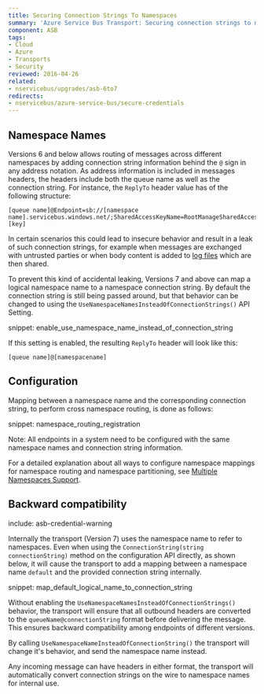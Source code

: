 ```yaml
---
title: Securing Connection Strings To Namespaces
summary: 'Azure Service Bus Transport: Securing connection strings to namespaces.'
component: ASB
tags:
- Cloud
- Azure
- Transports 
- Security
reviewed: 2016-04-26
related:
- nservicebus/upgrades/asb-6to7
redirects:
- nservicebus/azure-service-bus/secure-credentials
---
```



## Namespace Names

Versions 6 and below allows routing of messages across different namespaces by adding connection string information behind the `@` sign in any address notation. As address information is included in messages headers, the headers include both the queue name as well as the connection string. For instance, the `ReplyTo` header value has of the following structure:

```no-highlight
[queue name]@Endpoint=sb://[namespace name].servicebus.windows.net/;SharedAccessKeyName=RootManageSharedAccessKey;SharedAccessKey=[key]
```

In certain scenarios this could lead to insecure behavior and result in a leak of such connection strings, for example when messages are exchanged with untrusted parties or when body content is added to [log files](/nservicebus/logging/) which are then shared.

To prevent this kind of accidental leaking, Versions 7 and above can map a logical namespace name to a namespace connection string. By default the connection string is still being passed around, but that behavior can be changed to using the `UseNamespaceNamesInsteadOfConnectionStrings()` API Setting.

snippet: enable_use_namespace_name_instead_of_connection_string

If this setting is enabled, the resulting `ReplyTo` header will look like this:

```no-highlight
[queue name]@[namespacename]
```


## Configuration

Mapping between a namespace name and the corresponding connection string, to perform cross namespace routing, is done as follows:

snippet: namespace_routing_registration

Note: All endpoints in a system need to be configured with the same namespace names and connection string information.

For a detailed explanation about all ways to configure namespace mappings for namespace routing and namespace partitioning, see [Multiple Namespaces Support](multiple-namespaces-support.md).


## Backward compatibility

include: asb-credential-warning

Internally the transport (Version 7) uses the namespace name to refer to namespaces. Even when using the `ConnectionString(string connectionString)` method on the configuration API directly, as shown below, it will cause the transport to add a mapping between a namespace name `default` and the provided connection string internally.

snippet: map_default_logical_name_to_connection_string

Without enabling the `UseNamespaceNamesInsteadOfConnectionStrings()` behavior, the transport will ensure that all outbound headers are converted to the `queueName@connectionString` format before delivering the message. This ensures backward compatibility among endpoints of different versions.

By calling `UseNamespaceNameInsteadOfConnectionString()` the transport will change it's behavior, and send the namespace name instead.

Any incoming message can have headers in either format, the transport will automatically convert connection strings on the wire to namespace names for internal use.